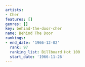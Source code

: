 ```yaml
---
artists:
- Cher
features: []
genres: []
key: behind-the-door-cher
name: Behind The Door
rankings:
- end_date: '1966-12-02'
  rank: 97
  ranking_list: Billboard Hot 100
  start_date: '1966-11-26'
---
```


